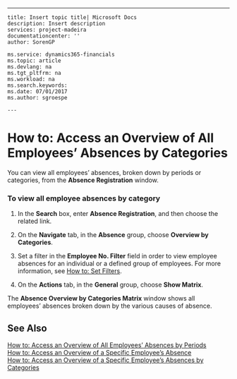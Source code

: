 ---
    title: Insert topic title| Microsoft Docs
    description: Insert description
    services: project-madeira
    documentationcenter: ''
    author: SorenGP

    ms.service: dynamics365-financials
    ms.topic: article
    ms.devlang: na
    ms.tgt_pltfrm: na
    ms.workload: na
    ms.search.keywords:
    ms.date: 07/01/2017
    ms.author: sgroespe

    ---
# How to: Access an Overview of All Employees’ Absences by Categories
You can view all employees’ absences, broken down by periods or categories, from the **Absence Registration** window.  
  
### To view all employee absences by category  
  
1.  In the **Search** box, enter **Absence Registration**, and then choose the related link.  
  
2.  On the **Navigate** tab, in the **Absence** group, choose **Overview by Categories**.  
  
3.  Set a filter in the **Employee No. Filter** field in order to view employee absences for an individual or a defined group of employees. For more information, see [How to: Set Filters](../FullExperience/how-to-set-filters.md).  
  
4.  On the **Actions** tab, in the **General** group, choose **Show Matrix**.  
  
 The **Absence Overview by Categories Matrix** window shows all employees’ absences broken down by the various causes of absence.  
  
## See Also  
 [How to: Access an Overview of All Employees’ Absences by Periods](../FullExperience/how-to-access-an-overview-of-all-employees’-absences-by-periods.md)   
 [How to: Access an Overview of a Specific Employee’s Absence](../FullExperience/how-to-access-an-overview-of-a-specific-employee’s-absence.md)   
 [How to: Access an Overview of a Specific Employee’s Absences by Categories](../FullExperience/how-to-access-an-overview-of-a-specific-employee’s-absences-by-categories.md)